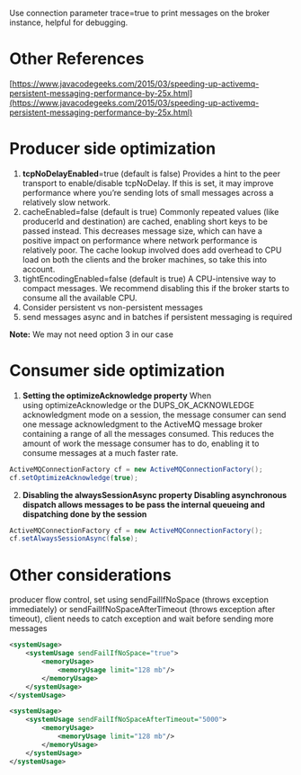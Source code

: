 Use connection parameter trace=true to print messages on the broker instance, helpful for debugging.

# Other References

[https://www.javacodegeeks.com/2015/03/speeding-up-activemq-persistent-messaging-performance-by-25x.html](https://www.javacodegeeks.com/2015/03/speeding-up-activemq-persistent-messaging-performance-by-25x.html)

# Producer side optimization

1. **tcpNoDelayEnabled**=true (default is false)
Provides a hint to the peer transport to enable/disable tcpNoDelay. If this is set, it may improve performance where you’re sending lots of small messages across a relatively slow network.
2. cacheEnabled=false (default is true)
Commonly repeated values (like producerId and destination) are cached, enabling short keys to be passed instead. This decreases message size, which can have a positive impact on performance where network performance is relatively poor. The cache lookup involved does add overhead to CPU load on both the clients and the broker machines, so take this into account.
3. tightEncodingEnabled=false (default is true)
A CPU-intensive way to compact messages. We recommend disabling this if the broker starts to consume all the available CPU.
4. Consider persistent vs non-persistent messages
5. send messages async and in batches if persistent messaging is required

**Note:** We may not need option 3 in our case

# Consumer side optimization

1. **Setting the optimizeAcknowledge property**
When using optimizeAcknowledge or the DUPS_OK_ACKNOWLEDGE acknowledgment mode on a session, the message consumer can send one message acknowledgment to the ActiveMQ message broker containing a range of all the messages consumed. This reduces the amount of work the message consumer has to do, enabling it to consume messages at a much faster rate.

```java
ActiveMQConnectionFactory cf = new ActiveMQConnectionFactory();
cf.setOptimizeAcknowledge(true);
```

2. **Disabling the alwaysSessionAsync property
Disabling asynchronous dispatch allows messages to be pass the internal queueing and dispatching done by the session**

```java
ActiveMQConnectionFactory cf = new ActiveMQConnectionFactory();
cf.setAlwaysSessionAsync(false);
```
 
# Other considerations

producer flow control, set using sendFailIfNoSpace (throws exception immediately) or sendFailIfNoSpaceAfterTimeout (throws exception after timeout), client needs to catch exception and wait before sending more messages

```xml
<systemUsage>
	<systemUsage sendFailIfNoSpace="true">
		<memoryUsage>
			<memoryUsage limit="128 mb"/>
		</memoryUsage>
	</systemUsage>
</systemUsage>
```

```xml
<systemUsage>
	<systemUsage sendFailIfNoSpaceAfterTimeout="5000">
		<memoryUsage>
			<memoryUsage limit="128 mb"/>
		</memoryUsage>
	</systemUsage>
</systemUsage>
```